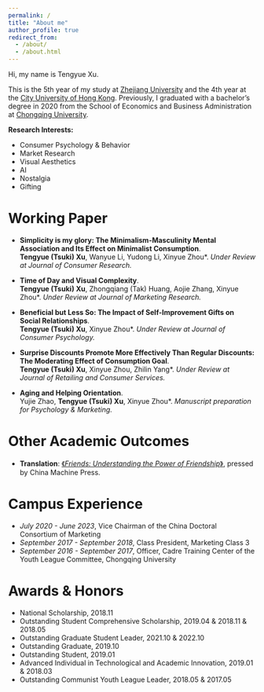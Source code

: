 ```yaml
---
permalink: /
title: "About me"
author_profile: true
redirect_from: 
  - /about/
  - /about.html
---
```

Hi, my name is Tengyue Xu.

This is the 5th year of my study at [Zhejiang University](https://www.zju.edu.cn/) and the 4th year at the [City University of Hong Kong](https://www.cityu.edu.hk/). Previously, I graduated with a bachelor’s degree in 2020 from the School of Economics and Business Administration at [Chongqing University](https://www.cqu.edu.cn/).

**Research Interests:**
* Consumer Psychology & Behavior
* Market Research
* Visual Aesthetics
* AI
* Nostalgia
* Gifting

Working Paper
======
* **Simplicity is my glory: The Minimalism-Masculinity Mental Association and Its Effect on Minimalist Consumption**. \
**Tengyue (Tsuki) Xu**, Wanyue Li, Yudong Li, Xinyue Zhou*. 
<em>Under Review at Journal of Consumer Research.</em>

* **Time of Day and Visual Complexity**. \
**Tengyue (Tsuki) Xu**, Zhongqiang (Tak) Huang, Aojie Zhang, Xinyue Zhou*. 
<em>Under Review at Journal of Marketing Research.</em>

* **Beneficial but Less So: The Impact of Self-Improvement Gifts on Social Relationships**. \
**Tengyue (Tsuki) Xu**, Xinyue Zhou*. 
<em>Under Review at Journal of Consumer Psychology.</em>

* **Surprise Discounts Promote More Effectively Than Regular Discounts: The Moderating Effect of Consumption Goal**. \
**Tengyue (Tsuki) Xu**, Xinyue Zhou, Zhilin Yang*. 
<em>Under Review at Journal of Retailing and Consumer Services.</em>

* **Aging and Helping Orientation**. \
Yujie Zhao, **Tengyue (Tsuki) Xu**, Xinyue Zhou*. 
<em>Manuscript preparation for Psychology & Marketing.</em>


Other Academic Outcomes
======
* **Translation**: [《<em>Friends: Understanding the Power of Friendship</em>》](https://www.douban.com/note/855000308/?_i=8128683xgKdAY7), pressed by China Machine Press.


Campus Experience
======
* <em>July 2020 - June 2023</em>, Vice Chairman of the China Doctoral Consortium of Marketing
* <em>September 2017 - September 2018</em>, Class President, Marketing Class 3
* <em>September 2016 - September 2017</em>, Officer, Cadre Training Center of the Youth League Committee, Chongqing University

Awards & Honors
======
* National Scholarship, 2018.11
* Outstanding Student Comprehensive Scholarship, 2019.04 & 2018.11 & 2018.05
* Outstanding Graduate Student Leader, 2021.10 & 2022.10
* Outstanding Graduate, 2019.10
* Outstanding Student, 2019.01
* Advanced Individual in Technological and Academic Innovation, 2019.01 & 2018.03
* Outstanding Communist Youth League Leader, 2018.05 & 2017.05



